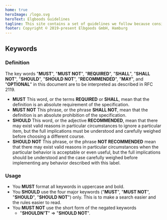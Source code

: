 ```yaml
---
home: true
heroImage: /logo.svg
heroText: Elgboods Guidelines
tagline: This site contains a set of guidelines we follow because consistency is one of the most valuable traits of maintainable software.
footer: Copyright © 2019-present Elbgoods GmbH, Hamburg
---
```


## Keywords
 
### Definition

The key words "**MUST**", "**MUST NOT**", "**REQUIRED**", "**SHALL**", "**SHALL NOT**", "**SHOULD**", "**SHOULD NOT**", "**RECOMMENDED**", "**MAY**", and "**OPTIONAL**" in this document are to be interpreted as described in RFC 2119.

* **MUST** This word, or the terms **REQUIRED** or **SHALL**, mean that the definition is an absolute requirement of the specification.
* **MUST NOT** This phrase, or the phrase **SHALL NOT**, mean that the definition is an absolute prohibition of the specification.
* **SHOULD** This word, or the adjective **RECOMMENDED**, mean that there may exist valid reasons in particular circumstances to ignore a particular item, but the full implications must be understood and carefully weighed before choosing a different course.
* **SHOULD NOT** This phrase, or the phrase **NOT RECOMMENDED** mean that there may exist valid reasons in particular circumstances when the particular behavior is acceptable or even useful, but the full implications should be understood and the case carefully weighed before implementing any behavior described with this label.

### Usage

* You **MUST** format all keywords in uppercase and bold.
* You **SHOULD** use the four major keywords ("**MUST**", "**MUST NOT**", "**SHOULD**", "**SHOULD NOT**") only. This is to make a search easier and the rules easier to read.
* You **MUST NOT** use the short form of the negated keywords
  * "**SHOULDN'T**" => "**SHOULD NOT**".
